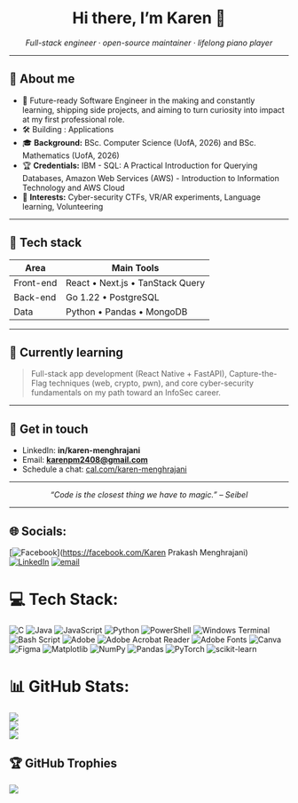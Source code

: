 <h1 align="center">Hi there, I’m Karen 👋</h1>

<p align="center">
  <em>Full-stack engineer · open-source maintainer · lifelong piano player</em>
</p>

---

## 🚀 About me
- 🏢  Future-ready Software Engineer in the making and constantly learning, shipping side projects, and aiming to turn curiosity into impact at my first professional role.
- 🛠️  Building **<Side-project>**: Applications
- 🎓  **Background:** BSc. Computer Science (UofA, 2026) and BSc. Mathematics (UofA, 2026) 
- 🏆  **Credentials:** IBM - SQL: A Practical Introduction for Querying Databases, Amazon Web Services (AWS) - Introduction to Information Technology and AWS Cloud
- 👀  **Interests:** Cyber-security CTFs, VR/AR experiments, Language learning, Volunteering

---

## 🔧 Tech stack
| Area | Main Tools |
|------|------------|
| Front-end | React • Next.js • TanStack Query |
| Back-end | Go 1.22 • PostgreSQL |
| Data | Python • Pandas • MongoDB |

---

## 🌱 Currently learning
> Full-stack app development (React Native + FastAPI), Capture-the-Flag techniques (web, crypto, pwn), and core cyber-security fundamentals on my path toward an InfoSec career.

---

## 💬 Get in touch
- LinkedIn: **in/karen-menghrajani**
- Email: **karenpm2408@gmail.com** 
- Schedule a chat: [cal.com/karen-menghrajani](https://cal.com/karen-menghrajani)

---

<p align="center">
  <em>“Code is the closest thing we have to magic.” – Seibel</em><br>
</p>

---

## 🌐 Socials:
[![Facebook](https://img.shields.io/badge/Facebook-%231877F2.svg?logo=Facebook&logoColor=white)](https://facebook.com/Karen Prakash Menghrajani) [![LinkedIn](https://img.shields.io/badge/LinkedIn-%230077B5.svg?logo=linkedin&logoColor=white)](https://linkedin.com/in/karen-menghrajani) [![email](https://img.shields.io/badge/Email-D14836?logo=gmail&logoColor=white)](mailto:menghraj@ualberta.ca) 

# 💻 Tech Stack:
![C](https://img.shields.io/badge/c-%2300599C.svg?style=for-the-badge&logo=c&logoColor=white) ![Java](https://img.shields.io/badge/java-%23ED8B00.svg?style=for-the-badge&logo=openjdk&logoColor=white) ![JavaScript](https://img.shields.io/badge/javascript-%23323330.svg?style=for-the-badge&logo=javascript&logoColor=%23F7DF1E) ![Python](https://img.shields.io/badge/python-3670A0?style=for-the-badge&logo=python&logoColor=ffdd54) ![PowerShell](https://img.shields.io/badge/PowerShell-%235391FE.svg?style=for-the-badge&logo=powershell&logoColor=white) ![Windows Terminal](https://img.shields.io/badge/Windows%20Terminal-%234D4D4D.svg?style=for-the-badge&logo=windows-terminal&logoColor=white) ![Bash Script](https://img.shields.io/badge/bash_script-%23121011.svg?style=for-the-badge&logo=gnu-bash&logoColor=white) ![Adobe](https://img.shields.io/badge/adobe-%23FF0000.svg?style=for-the-badge&logo=adobe&logoColor=white) ![Adobe Acrobat Reader](https://img.shields.io/badge/Adobe%20Acrobat%20Reader-EC1C24.svg?style=for-the-badge&logo=Adobe%20Acrobat%20Reader&logoColor=white) ![Adobe Fonts](https://img.shields.io/badge/Adobe%20Fonts-000B1D.svg?style=for-the-badge&logo=Adobe%20Fonts&logoColor=white) ![Canva](https://img.shields.io/badge/Canva-%2300C4CC.svg?style=for-the-badge&logo=Canva&logoColor=white) ![Figma](https://img.shields.io/badge/figma-%23F24E1E.svg?style=for-the-badge&logo=figma&logoColor=white) ![Matplotlib](https://img.shields.io/badge/Matplotlib-%23ffffff.svg?style=for-the-badge&logo=Matplotlib&logoColor=black) ![NumPy](https://img.shields.io/badge/numpy-%23013243.svg?style=for-the-badge&logo=numpy&logoColor=white) ![Pandas](https://img.shields.io/badge/pandas-%23150458.svg?style=for-the-badge&logo=pandas&logoColor=white) ![PyTorch](https://img.shields.io/badge/PyTorch-%23EE4C2C.svg?style=for-the-badge&logo=PyTorch&logoColor=white) ![scikit-learn](https://img.shields.io/badge/scikit--learn-%23F7931E.svg?style=for-the-badge&logo=scikit-learn&logoColor=white)

# 📊 GitHub Stats:
![](https://github-readme-stats.vercel.app/api?username=karen-2408&theme=dark&hide_border=false&include_all_commits=false&count_private=false)<br/>
![](https://nirzak-streak-stats.vercel.app/?user=karen-2408&theme=dark&hide_border=false)<br/>
![](https://github-readme-stats.vercel.app/api/top-langs/?username=karen-2408&theme=dark&hide_border=false&include_all_commits=false&count_private=false&layout=compact)

## 🏆 GitHub Trophies
![](https://github-profile-trophy.vercel.app/?username=karen-2408&theme=radical&no-frame=false&no-bg=true&margin-w=4)

<!-- Proudly created with GPRM ( https://gprm.itsvg.in ) -->
